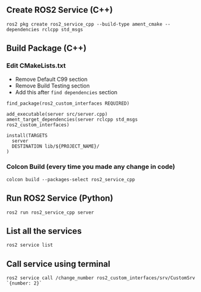 ## Create ROS2 Service (C++)

```
ros2 pkg create ros2_service_cpp --build-type ament_cmake --dependencies rclcpp std_msgs
```

## Build Package (C++)

### Edit CMakeLists.txt

- Remove Default C99 section
- Remove Build Testing section
- Add this after `find dependencies` section
```
find_package(ros2_custom_interfaces REQUIRED)

add_executable(server src/server.cpp)
ament_target_dependencies(server rclcpp std_msgs ros2_custom_interfaces)

install(TARGETS
  server
  DESTINATION lib/${PROJECT_NAME}/
)
```

### Colcon Build (every time you made any change in code)

```
colcon build --packages-select ros2_service_cpp
```


## Run ROS2 Service (Python)

```
ros2 run ros2_service_cpp server
```

## List all the services

```
ros2 service list
```

## Call service using terminal

```
ros2 service call /change_number ros2_custom_interfaces/srv/CustomSrv `{number: 2}`
```